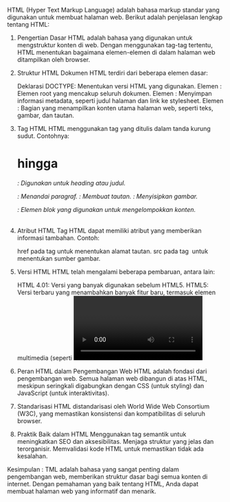 HTML (Hyper Text Markup Language)
  adalah bahasa markup standar yang digunakan untuk membuat halaman web. Berikut adalah penjelasan lengkap tentang HTML:

1. Pengertian Dasar
    HTML adalah bahasa yang digunakan untuk mengstruktur konten di web. Dengan menggunakan tag-tag tertentu, HTML menentukan bagaimana elemen-elemen di dalam halaman web ditampilkan oleh browser.

2. Struktur HTML
    Dokumen HTML terdiri dari beberapa elemen dasar:

    Deklarasi DOCTYPE: Menentukan versi HTML yang digunakan.
    Elemen <html>: Elemen root yang mencakup seluruh dokumen.
    Elemen <head>: Menyimpan informasi metadata, seperti judul halaman dan link ke stylesheet.
    Elemen <body>: Bagian yang menampilkan konten utama halaman web, seperti teks, gambar, dan tautan.

3. Tag HTML
    HTML menggunakan tag yang ditulis dalam tanda kurung sudut. Contohnya:

    <h1> hingga <h6>: Digunakan untuk heading atau judul.
    <p>: Menandai paragraf.
    <a>: Membuat tautan.
    <img>: Menyisipkan gambar.
    <div>: Elemen blok yang digunakan untuk mengelompokkan konten.

4. Atribut HTML
    Tag HTML dapat memiliki atribut yang memberikan informasi tambahan. Contoh:

    href pada tag <a> untuk menentukan alamat tautan.
    src pada tag <img> untuk menentukan sumber gambar.

5. Versi HTML
    HTML telah mengalami beberapa pembaruan, antara lain:

    HTML 4.01: Versi yang banyak digunakan sebelum HTML5.
    HTML5: Versi terbaru yang menambahkan banyak fitur baru, termasuk elemen multimedia (seperti <video> dan <audio>), elemen formulir yang lebih canggih, dan API untuk pengembangan web yang lebih interaktif.

6. Peran HTML dalam Pengembangan Web
    HTML adalah fondasi dari pengembangan web. Semua halaman web dibangun di atas HTML, meskipun seringkali digabungkan dengan CSS (untuk styling) dan JavaScript (untuk interaktivitas).

7. Standarisasi
    HTML distandarisasi oleh World Wide Web Consortium (W3C), yang memastikan konsistensi dan kompatibilitas di seluruh browser.

8. Praktik Baik dalam HTML
    Menggunakan tag semantik untuk meningkatkan SEO dan aksesibilitas.
    Menjaga struktur yang jelas dan terorganisir.
    Memvalidasi kode HTML untuk memastikan tidak ada kesalahan.

 Kesimpulan :
 TML adalah bahasa yang sangat penting dalam pengembangan web, memberikan struktur dasar bagi semua konten di internet. Dengan pemahaman yang baik tentang HTML, Anda dapat membuat halaman web yang informatif dan menarik.




